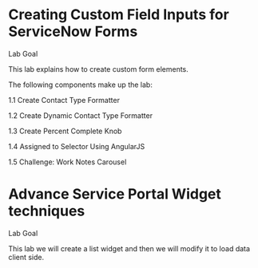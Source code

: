 # Creating Custom Field Inputs for ServiceNow Forms

Lab Goal

This lab explains how to create custom form elements.

The following components make up the lab:

1.1	Create Contact Type Formatter

1.2	Create Dynamic Contact Type Formatter

1.3	Create Percent Complete Knob

1.4	Assigned to Selector Using AngularJS

1.5	Challenge: Work Notes Carousel


# Advance Service Portal Widget techniques

Lab Goal

This lab we will create a list widget and then we will modify it to load data client side.




